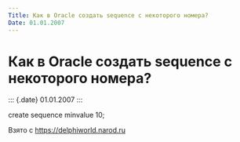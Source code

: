 ```yaml
---
Title: Как в Oracle создать sequence с некоторого номера?
Date: 01.01.2007
---
```



Как в Oracle создать sequence с некоторого номера?
==================================================

::: {.date}
01.01.2007
:::

create sequence minvalue 10;

Взято с <https://delphiworld.narod.ru>
